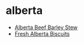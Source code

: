 # alberta

 * [Alberta Beef Barley Stew](../../index/a/alberta-beef-barley-stew.json)
 * [Fresh Alberta Biscuits](../../index/f/fresh-alberta-biscuits.json)
